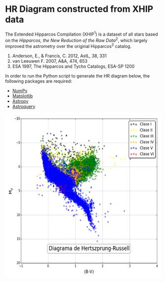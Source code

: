 HR Diagram constructed from XHIP data
=================================

The Extended Hipparcos Compilation (XHIP<sup>1</sup>) is a dataset of all stars based on the *Hipparcos, the New Reduction of the Raw Data*<sup>2</sup>, which largely improved the astrometry over the original Hipparcos<sup>3</sup> catalog.

1. Anderson, E., & Francis, C. 2012, AstL, 38, 331
2. van Leeuwen F. 2007, A&A, 474, 653
3. ESA 1997, The Hipparcos and Tycho Catalogs, ESA-SP 1200

In order to run the Python script to generate the HR diagram below, the following packages are required:

* [NumPy](http://www.numpy.org)
* [Matplotlib](http://matplotlib.org)
* [Astropy](http://astropy.org)
* [Astroquery](https://pypi.python.org/pypi/astroquery)

<img class="center" src="xhip-hr-diagram.png" width="600" height="533" title="HR Diagram from XHIP data" >
